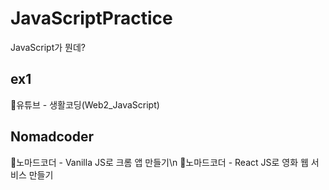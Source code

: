 # JavaScriptPractice
JavaScript가 뭔데?

## ex1
📖유튜브 - 생활코딩(Web2_JavaScript)

## Nomadcoder
📖노마드코더 - Vanilla JS로 크롬 앱 만들기\n
📖노마드코더 - React JS로 영화 웹 서비스 만들기
